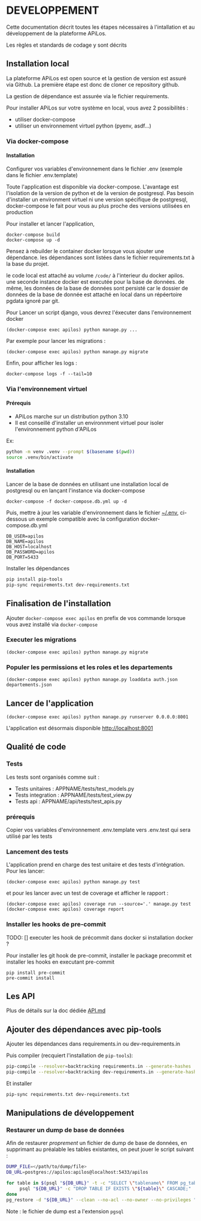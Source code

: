 # DEVELOPPEMENT

Cette documentation décrit toutes les étapes nécessaires à l'intallation et au développement de la plateforme APiLos.

Les règles et standards de codage y sont décrits

## Installation local

La plateforme APiLos est open source et la gestion de version est assuré via Github. La première étape est donc de cloner ce repository github.

La gestion de dépendance est assurée via le fichier requirements.

Pour installer APiLos sur votre système en local, vous avez 2 possibilités :
* utiliser docker-compose
* utiliser un environnement virtuel python (pyenv, asdf...)

### Via docker-compose

#### Installation

Configurer vos variables d'environnement dans le fichier .env (exemple dans le fichier .env.template)

Toute l'application est disponible via docker-compose. L'avantage est l'isolation de la version de python et de la version de postgresql. Pas besoin d'installer un environment virtuel ni une version spécifique de postgresql, docker-compose le fait pour vous au plus proche des versions utilisées en production

Pour installer et lancer l'application,

```
docker-compose build
docker-compose up -d
```

Pensez à rebuilder le container docker lorsque vous ajouter une dépendance. les dépendances sont listées dans le fichier requirements.txt à la base du projet.

le code local est attaché au volume `/code/` à l'interieur du docker apilos. une seconde instance docker est executée pour la base de données. de même, les données de la base de données sont persisté car le dossier de données de la base de donnée est attaché en local dans un répéertoire pgdata ignoré par git.

Pour Lancer un script django, vous devrez l'éxecuter dans l'environnement docker

```
(docker-compose exec apilos) python manage.py ...
```

Par exemple pour lancer les migrations :

```
(docker-compose exec apilos) python manage.py migrate
```

Enfin, pour afficher les logs :

```
docker-compose logs -f --tail=10
```

### Via l'environnement virtuel

#### Prérequis

* APiLos marche sur un distribution python 3.10
* Il est conseillé d'installer un environnment virtuel pour isoler l'environnement python d'APiLos

Ex:

```sh
python -m venv .venv --prompt $(basename $(pwd))
source .venv/bin/activate
```

#### Installation

Lancer de la base de données en utilisant une installation local de postgresql ou en lançant l'instance via docker-compose

```
docker-compose -f docker-compose.db.yml up -d
```

Puis, mettre à jour les variable d'environnement dans le fichier [~/.env](~/.env), ci-dessous un exemple compatible avec la configuration docker-compose.db.yml

```
DB_USER=apilos
DB_NAME=apilos
DB_HOST=localhost
DB_PASSWORD=apilos
DB_PORT=5433
```

Installer les dépendances

```sh
pip install pip-tools
pip-sync requirements.txt dev-requirements.txt
```

## Finalisation de l'installation

Ajouter `docker-compose exec apilos` en prefix de vos commande lorsque vous avez installé via `docker-compose`

### Executer les migrations

```
(docker-compose exec apilos) python manage.py migrate
```

### Populer les permissions et les roles et les departements

```
(docker-compose exec apilos) python manage.py loaddata auth.json departements.json
```

## Lancer de l'application

```
(docker-compose exec apilos) python manage.py runserver 0.0.0.0:8001
```

L'application est désormais disponible [http://localhost:8001](http://localhost:8001)


## Qualité de code

### Tests

Les tests sont organisés comme suit :
* Tests unitaires : APPNAME/tests/test_models.py
* Tests integration : APPNAME/tests/test_view.py
* Tests api : APPNAME/api/tests/test_apis.py

### prérequis

Copier vos variables d'environnement .env.template vers .env.test qui sera utilisé par les tests

### Lancement des tests

L'application prend en charge des test unitaire et des tests d'intégration. Pour les lancer:

```
(docker-compose exec apilos) python manage.py test
```

et pour les lancer avec un test de coverage et afficher le rapport :

```
(docker-compose exec apilos) coverage run --source='.' manage.py test
(docker-compose exec apilos) coverage report
```

### Installer les hooks de pre-commit

TODO:
[] executer les hook de précommit dans docker si installation docker ?

Pour installer les git hook de pre-commit, installer le package precommit et installer les hooks en executant pre-commit

```
pip install pre-commit
pre-commit install
```

## Les API

Plus de détails sur la doc dédiée [API.md](API.md)

## Ajouter des dépendances avec pip-tools

Ajouter les dépendances dans requirements.in ou dev-requirements.in

Puis compiler (recquiert l'installation de `pip-tools`):

```sh
pip-compile --resolver=backtracking requirements.in --generate-hashes
pip-compile --resolver=backtracking dev-requirements.in --generate-hashes
```

Et installer

```sh
pip-sync requirements.txt dev-requirements.txt
```

## Manipulations de développement

### Restaurer un dump de base de données

Afin de restaurer _proprement_ un fichier de dump de base de données, en supprimant au préalable les tables existantes,
on peut jouer le script suivant :

```bash
DUMP_FILE=</path/to/dump/file>
DB_URL=postgres://apilos:apilos@localhost:5433/apilos

for table in $(psql "${DB_URL}" -t -c "SELECT \"tablename\" FROM pg_tables WHERE schemaname='public'"); do
     psql "${DB_URL}" -c "DROP TABLE IF EXISTS \"${table}\" CASCADE;"
done
pg_restore -d "${DB_URL}" --clean --no-acl --no-owner --no-privileges "${DUMP_FILE}"
```

Note : le fichier de dump est a l'extension `pgsql`
